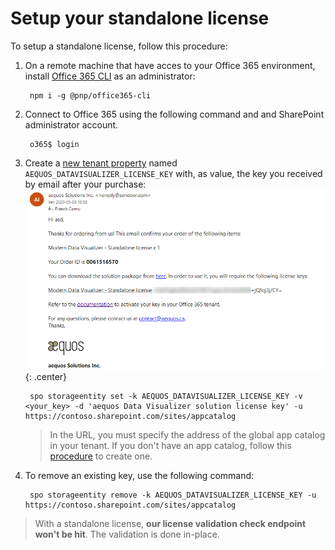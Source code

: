 # Setup your standalone license

To setup a standalone license, follow this procedure:

1. On a remote machine that have acces to your Office 365 environment, install [Office 365 CLI](https://pnp.github.io/office365-cli/) as an administrator:

        npm i -g @pnp/office365-cli

2. Connect to Office 365 using the following command and and SharePoint administrator account.

        o365$ login

2. Create a [new tenant property](https://pnp.github.io/office365-cli/cmd/spo/storageentity/storageentity-set/) named `AEQUOS_DATAVISUALIZER_LICENSE_KEY` with, as value, the key you received by email after your purchase:
        !["License mail"](./assets/license_mail.png){: .center}

        spo storageentity set -k AEQUOS_DATAVISUALIZER_LICENSE_KEY -v <your_key> -d 'aequos Data Visualizer solution license key' -u https://contoso.sharepoint.com/sites/appcatalog

    > In the URL, you must specify the address of the global app catalog in your tenant. If you don't have an app catalog, follow this [procedure](https://docs.microsoft.com/en-us/sharepoint/use-app-catalog) to create one.

2. To remove an existing key, use the following command:

        spo storageentity remove -k AEQUOS_DATAVISUALIZER_LICENSE_KEY -u https://contoso.sharepoint.com/sites/appcatalog

> With a standalone license, **our license validation check endpoint won't be hit**. The validation is done in-place.